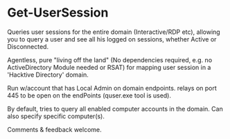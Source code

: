# Get-UserSession
Queries user sessions for the entire domain (Interactive/RDP etc), allowing you to query a user and see all his logged on sessions, whether Active or Disconnected.

Agentless, pure "living off the land" (No dependencies required, e.g. no ActiveDirectory Module needed or RSAT) for mapping user session in a 'Hacktive Directory' domain.

Run w/account that has Local Admin on domain endpoints. relays on port 445 to be open on the endPoints (quser.exe tool is used).

By default, tries to query all enabled computer accounts in the domain. Can also specify specific computer(s).

Comments & feedback welcome.

